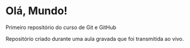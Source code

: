 # Olá, Mundo!
 Primeiro repositório do curso de Git e GitHub

 Repositório criado durante uma aula gravada que foi transmitida ao vivo.
